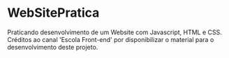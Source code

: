 # WebSitePratica
Praticando desenvolvimento de um Website com Javascript, HTML e CSS. Créditos ao canal 'Escola Front-end' por disponibilizar o material para o desenvolvimento deste projeto.

